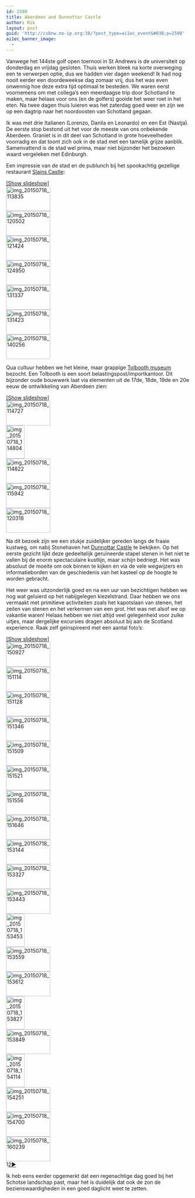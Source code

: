```yaml
---
id: 2590
title: Aberdeen and Dunnottar Castle
author: Rik
layout: post
guid: 'http://csbnw.no-ip.org:38/?post_type=ai1ec_event&#038;p=2590'
ai1ec_banner_image:
  - 
---
```

Vanwege het 144ste golf open toernooi in St Andrews is de universiteit op donderdag en vrijdag gesloten. Thuis werken bleek na korte overweging een te verwerpen optie, dus we hadden vier dagen weekend! Ik had nog nooit eerder een doordeweekse dag zomaar vrij, dus het was even onwennig hoe deze extra tijd optimaal te besteden. We waren eerst voornemens om met collega&#8217;s een meerdaagse trip door Schotland te maken, maar helaas voor ons (en de golfers) gooide het weer roet in het eten. Na twee dagen thuis luieren was het zaterdag goed weer en zijn we op een dagtrip naar het noordoosten van Schotland gegaan.

Ik was met drie Italianen (Lorenzo, Danila en Leonardo) en een Est (Nastja). De eerste stop bestond uit het voor de meeste van ons onbekende Aberdeen. Graniet is in dit deel van Schotland in grote hoeveelheden voorradig en dat toont zich ook in de stad met een tamelijk grijze aanblik. Samenvattend is de stad wel prima, maar niet bijzonder het bezoeken waard vergeleken met Edinburgh.

Een impressie van de stad en de publunch bij het spookachtig gezellige restaurant [Slains Castle][1]:

<div
	class="ngg-galleryoverview ngg-ajax-pagination-none"
	id="ngg-gallery-dcc557eaf3eed1569de51fa2ec4614d1-1">
  <div class="slideshowlink">
    <a href='http://csbnw.no-ip.org:38/index.php/nggallery/slideshow?p=2590'>[Show slideshow]</a>
  </div>
  
  <!-- Thumbnails -->
  
  <div id="ngg-image-0" class="ngg-gallery-thumbnail-box" >
    <div class="ngg-gallery-thumbnail">
      <a href="http://csbnw.no-ip.org:38/wp-content/gallery/summer-2015-aberdeen/IMG_20150718_113835.jpg"
               title=""
               data-src="http://csbnw.no-ip.org:38/wp-content/gallery/summer-2015-aberdeen/IMG_20150718_113835.jpg"
               data-thumbnail="http://csbnw.no-ip.org:38/wp-content/gallery/summer-2015-aberdeen/thumbs/thumbs_IMG_20150718_113835.jpg"
               data-image-id="1098"
               data-title="img_20150718_113835"
               data-description=""
               class="ngg-fancybox" rel="dcc557eaf3eed1569de51fa2ec4614d1"> <img
                    title="img_20150718_113835"
                    alt="img_20150718_113835"
                    src="http://csbnw.no-ip.org:38/wp-content/gallery/summer-2015-aberdeen/thumbs/thumbs_IMG_20150718_113835.jpg"
                    width="120"
                    height="67"
                    style="max-width:none;"
 /> </a>
    </div>
  </div>
  
  <div id="ngg-image-1" class="ngg-gallery-thumbnail-box" >
    <div class="ngg-gallery-thumbnail">
      <a href="http://csbnw.no-ip.org:38/wp-content/gallery/summer-2015-aberdeen/IMG_20150718_120502.jpg"
               title=""
               data-src="http://csbnw.no-ip.org:38/wp-content/gallery/summer-2015-aberdeen/IMG_20150718_120502.jpg"
               data-thumbnail="http://csbnw.no-ip.org:38/wp-content/gallery/summer-2015-aberdeen/thumbs/thumbs_IMG_20150718_120502.jpg"
               data-image-id="1099"
               data-title="img_20150718_120502"
               data-description=""
               class="ngg-fancybox" rel="dcc557eaf3eed1569de51fa2ec4614d1"> <img
                    title="img_20150718_120502"
                    alt="img_20150718_120502"
                    src="http://csbnw.no-ip.org:38/wp-content/gallery/summer-2015-aberdeen/thumbs/thumbs_IMG_20150718_120502.jpg"
                    width="120"
                    height="67"
                    style="max-width:none;"
 /> </a>
    </div>
  </div>
  
  <div id="ngg-image-2" class="ngg-gallery-thumbnail-box" >
    <div class="ngg-gallery-thumbnail">
      <a href="http://csbnw.no-ip.org:38/wp-content/gallery/summer-2015-aberdeen/IMG_20150718_121424.jpg"
               title=""
               data-src="http://csbnw.no-ip.org:38/wp-content/gallery/summer-2015-aberdeen/IMG_20150718_121424.jpg"
               data-thumbnail="http://csbnw.no-ip.org:38/wp-content/gallery/summer-2015-aberdeen/thumbs/thumbs_IMG_20150718_121424.jpg"
               data-image-id="1100"
               data-title="img_20150718_121424"
               data-description=""
               class="ngg-fancybox" rel="dcc557eaf3eed1569de51fa2ec4614d1"> <img
                    title="img_20150718_121424"
                    alt="img_20150718_121424"
                    src="http://csbnw.no-ip.org:38/wp-content/gallery/summer-2015-aberdeen/thumbs/thumbs_IMG_20150718_121424.jpg"
                    width="120"
                    height="67"
                    style="max-width:none;"
 /> </a>
    </div>
  </div>
  
  <div id="ngg-image-3" class="ngg-gallery-thumbnail-box" >
    <div class="ngg-gallery-thumbnail">
      <a href="http://csbnw.no-ip.org:38/wp-content/gallery/summer-2015-aberdeen/IMG_20150718_124950.jpg"
               title=""
               data-src="http://csbnw.no-ip.org:38/wp-content/gallery/summer-2015-aberdeen/IMG_20150718_124950.jpg"
               data-thumbnail="http://csbnw.no-ip.org:38/wp-content/gallery/summer-2015-aberdeen/thumbs/thumbs_IMG_20150718_124950.jpg"
               data-image-id="1101"
               data-title="img_20150718_124950"
               data-description=""
               class="ngg-fancybox" rel="dcc557eaf3eed1569de51fa2ec4614d1"> <img
                    title="img_20150718_124950"
                    alt="img_20150718_124950"
                    src="http://csbnw.no-ip.org:38/wp-content/gallery/summer-2015-aberdeen/thumbs/thumbs_IMG_20150718_124950.jpg"
                    width="120"
                    height="67"
                    style="max-width:none;"
 /> </a>
    </div>
  </div>
  
  <div id="ngg-image-4" class="ngg-gallery-thumbnail-box" >
    <div class="ngg-gallery-thumbnail">
      <a href="http://csbnw.no-ip.org:38/wp-content/gallery/summer-2015-aberdeen/IMG_20150718_131337.jpg"
               title=""
               data-src="http://csbnw.no-ip.org:38/wp-content/gallery/summer-2015-aberdeen/IMG_20150718_131337.jpg"
               data-thumbnail="http://csbnw.no-ip.org:38/wp-content/gallery/summer-2015-aberdeen/thumbs/thumbs_IMG_20150718_131337.jpg"
               data-image-id="1102"
               data-title="img_20150718_131337"
               data-description=""
               class="ngg-fancybox" rel="dcc557eaf3eed1569de51fa2ec4614d1"> <img
                    title="img_20150718_131337"
                    alt="img_20150718_131337"
                    src="http://csbnw.no-ip.org:38/wp-content/gallery/summer-2015-aberdeen/thumbs/thumbs_IMG_20150718_131337.jpg"
                    width="120"
                    height="67"
                    style="max-width:none;"
 /> </a>
    </div>
  </div>
  
  <div id="ngg-image-5" class="ngg-gallery-thumbnail-box" >
    <div class="ngg-gallery-thumbnail">
      <a href="http://csbnw.no-ip.org:38/wp-content/gallery/summer-2015-aberdeen/IMG_20150718_131423.jpg"
               title=""
               data-src="http://csbnw.no-ip.org:38/wp-content/gallery/summer-2015-aberdeen/IMG_20150718_131423.jpg"
               data-thumbnail="http://csbnw.no-ip.org:38/wp-content/gallery/summer-2015-aberdeen/thumbs/thumbs_IMG_20150718_131423.jpg"
               data-image-id="1103"
               data-title="img_20150718_131423"
               data-description=""
               class="ngg-fancybox" rel="dcc557eaf3eed1569de51fa2ec4614d1"> <img
                    title="img_20150718_131423"
                    alt="img_20150718_131423"
                    src="http://csbnw.no-ip.org:38/wp-content/gallery/summer-2015-aberdeen/thumbs/thumbs_IMG_20150718_131423.jpg"
                    width="120"
                    height="67"
                    style="max-width:none;"
 /> </a>
    </div>
  </div>
  
  <div id="ngg-image-6" class="ngg-gallery-thumbnail-box" >
    <div class="ngg-gallery-thumbnail">
      <a href="http://csbnw.no-ip.org:38/wp-content/gallery/summer-2015-aberdeen/IMG_20150718_140256.jpg"
               title=""
               data-src="http://csbnw.no-ip.org:38/wp-content/gallery/summer-2015-aberdeen/IMG_20150718_140256.jpg"
               data-thumbnail="http://csbnw.no-ip.org:38/wp-content/gallery/summer-2015-aberdeen/thumbs/thumbs_IMG_20150718_140256.jpg"
               data-image-id="1104"
               data-title="img_20150718_140256"
               data-description=""
               class="ngg-fancybox" rel="dcc557eaf3eed1569de51fa2ec4614d1"> <img
                    title="img_20150718_140256"
                    alt="img_20150718_140256"
                    src="http://csbnw.no-ip.org:38/wp-content/gallery/summer-2015-aberdeen/thumbs/thumbs_IMG_20150718_140256.jpg"
                    width="120"
                    height="67"
                    style="max-width:none;"
 /> </a>
    </div>
  </div>
  
  <!-- Pagination -->
  
  <div class='ngg-clear'>
  </div>
</div>

Qua cultuur hebben we het kleine, maar grappige [Tolbooth museum][2] bezocht. Een Tolbooth is een soort belastingspost/importkantoor. Dit bijzonder oude bouwwerk laat via elementen uit de 17de, 18de, 19de en 20e eeuw de ontwikkeling van Aberdeen zien:

<div
	class="ngg-galleryoverview ngg-ajax-pagination-none"
	id="ngg-gallery-0d0818be31ae946013fac9e871fa52ca-1">
  <div class="slideshowlink">
    <a href='http://csbnw.no-ip.org:38/index.php/nggallery/slideshow?p=2590'>[Show slideshow]</a>
  </div>
  
  <!-- Thumbnails -->
  
  <div id="ngg-image-0" class="ngg-gallery-thumbnail-box" >
    <div class="ngg-gallery-thumbnail">
      <a href="http://csbnw.no-ip.org:38/wp-content/gallery/summer-2015-aberdeen-tolbooth/IMG_20150718_114727.jpg"
               title=""
               data-src="http://csbnw.no-ip.org:38/wp-content/gallery/summer-2015-aberdeen-tolbooth/IMG_20150718_114727.jpg"
               data-thumbnail="http://csbnw.no-ip.org:38/wp-content/gallery/summer-2015-aberdeen-tolbooth/thumbs/thumbs_IMG_20150718_114727.jpg"
               data-image-id="1105"
               data-title="img_20150718_114727"
               data-description=""
               class="ngg-fancybox" rel="0d0818be31ae946013fac9e871fa52ca"> <img
                    title="img_20150718_114727"
                    alt="img_20150718_114727"
                    src="http://csbnw.no-ip.org:38/wp-content/gallery/summer-2015-aberdeen-tolbooth/thumbs/thumbs_IMG_20150718_114727.jpg"
                    width="120"
                    height="67"
                    style="max-width:none;"
 /> </a>
    </div>
  </div>
  
  <div id="ngg-image-1" class="ngg-gallery-thumbnail-box" >
    <div class="ngg-gallery-thumbnail">
      <a href="http://csbnw.no-ip.org:38/wp-content/gallery/summer-2015-aberdeen-tolbooth/IMG_20150718_114804.jpg"
               title=""
               data-src="http://csbnw.no-ip.org:38/wp-content/gallery/summer-2015-aberdeen-tolbooth/IMG_20150718_114804.jpg"
               data-thumbnail="http://csbnw.no-ip.org:38/wp-content/gallery/summer-2015-aberdeen-tolbooth/thumbs/thumbs_IMG_20150718_114804.jpg"
               data-image-id="1106"
               data-title="img_20150718_114804"
               data-description=""
               class="ngg-fancybox" rel="0d0818be31ae946013fac9e871fa52ca"> <img
                    title="img_20150718_114804"
                    alt="img_20150718_114804"
                    src="http://csbnw.no-ip.org:38/wp-content/gallery/summer-2015-aberdeen-tolbooth/thumbs/thumbs_IMG_20150718_114804.jpg"
                    width="50"
                    height="90"
                    style="max-width:none;"
 /> </a>
    </div>
  </div>
  
  <div id="ngg-image-2" class="ngg-gallery-thumbnail-box" >
    <div class="ngg-gallery-thumbnail">
      <a href="http://csbnw.no-ip.org:38/wp-content/gallery/summer-2015-aberdeen-tolbooth/IMG_20150718_114822.jpg"
               title=""
               data-src="http://csbnw.no-ip.org:38/wp-content/gallery/summer-2015-aberdeen-tolbooth/IMG_20150718_114822.jpg"
               data-thumbnail="http://csbnw.no-ip.org:38/wp-content/gallery/summer-2015-aberdeen-tolbooth/thumbs/thumbs_IMG_20150718_114822.jpg"
               data-image-id="1107"
               data-title="img_20150718_114822"
               data-description=""
               class="ngg-fancybox" rel="0d0818be31ae946013fac9e871fa52ca"> <img
                    title="img_20150718_114822"
                    alt="img_20150718_114822"
                    src="http://csbnw.no-ip.org:38/wp-content/gallery/summer-2015-aberdeen-tolbooth/thumbs/thumbs_IMG_20150718_114822.jpg"
                    width="120"
                    height="67"
                    style="max-width:none;"
 /> </a>
    </div>
  </div>
  
  <div id="ngg-image-3" class="ngg-gallery-thumbnail-box" >
    <div class="ngg-gallery-thumbnail">
      <a href="http://csbnw.no-ip.org:38/wp-content/gallery/summer-2015-aberdeen-tolbooth/IMG_20150718_115942.jpg"
               title=""
               data-src="http://csbnw.no-ip.org:38/wp-content/gallery/summer-2015-aberdeen-tolbooth/IMG_20150718_115942.jpg"
               data-thumbnail="http://csbnw.no-ip.org:38/wp-content/gallery/summer-2015-aberdeen-tolbooth/thumbs/thumbs_IMG_20150718_115942.jpg"
               data-image-id="1108"
               data-title="img_20150718_115942"
               data-description=""
               class="ngg-fancybox" rel="0d0818be31ae946013fac9e871fa52ca"> <img
                    title="img_20150718_115942"
                    alt="img_20150718_115942"
                    src="http://csbnw.no-ip.org:38/wp-content/gallery/summer-2015-aberdeen-tolbooth/thumbs/thumbs_IMG_20150718_115942.jpg"
                    width="120"
                    height="67"
                    style="max-width:none;"
 /> </a>
    </div>
  </div>
  
  <div id="ngg-image-4" class="ngg-gallery-thumbnail-box" >
    <div class="ngg-gallery-thumbnail">
      <a href="http://csbnw.no-ip.org:38/wp-content/gallery/summer-2015-aberdeen-tolbooth/IMG_20150718_120318.jpg"
               title=""
               data-src="http://csbnw.no-ip.org:38/wp-content/gallery/summer-2015-aberdeen-tolbooth/IMG_20150718_120318.jpg"
               data-thumbnail="http://csbnw.no-ip.org:38/wp-content/gallery/summer-2015-aberdeen-tolbooth/thumbs/thumbs_IMG_20150718_120318.jpg"
               data-image-id="1109"
               data-title="img_20150718_120318"
               data-description=""
               class="ngg-fancybox" rel="0d0818be31ae946013fac9e871fa52ca"> <img
                    title="img_20150718_120318"
                    alt="img_20150718_120318"
                    src="http://csbnw.no-ip.org:38/wp-content/gallery/summer-2015-aberdeen-tolbooth/thumbs/thumbs_IMG_20150718_120318.jpg"
                    width="120"
                    height="67"
                    style="max-width:none;"
 /> </a>
    </div>
  </div>
  
  <!-- Pagination -->
  
  <div class='ngg-clear'>
  </div>
</div>

Na dit bezoek zijn we een stukje zuidelijker gereden langs de fraaie kustweg, om nabij Stonehaven het [Dunnottar Castle][3] te bekijken. Op het eerste gezicht lijkt deze gedeeltelijk geruïneerde stapel stenen in het niet te vallen bij de enorm spectaculaire kustlijn, maar schijn bedriegt. Het was absoluut de moeite om ook binnen te kijken en via de vele wegwijzers en informatieborden van de geschiedenis van het kasteel op de hoogte te worden gebracht.

Het weer was uitzonderlijk goed en na een uur van bezichtigen hebben we nog wat geluierd op het nabijgelegen kiezelstrand. Daar hebben we ons vermaakt met primitieve activiteiten zoals het kapotslaan van stenen, het zeilen van stenen en het verkennen van een grot. Het was net alsof we op vakantie waren! Helaas hebben we niet altijd veel gelegenheid voor zulke uitjes, maar dergelijke excursies dragen absoluut bij aan de Scotland experience. Raak zelf geinspireerd met een aantal foto&#8217;s:

<div
	class="ngg-galleryoverview ngg-ajax-pagination-none"
	id="ngg-gallery-747e98f717897a1bfb0bfd72513f0626-1">
  <div class="slideshowlink">
    <a href='http://csbnw.no-ip.org:38/index.php/nggallery/slideshow?p=2590'>[Show slideshow]</a>
  </div>
  
  <!-- Thumbnails -->
  
  <div id="ngg-image-0" class="ngg-gallery-thumbnail-box" >
    <div class="ngg-gallery-thumbnail">
      <a href="http://csbnw.no-ip.org:38/wp-content/gallery/summer-2015-dunnottar-castle/IMG_20150718_150927.jpg"
               title=""
               data-src="http://csbnw.no-ip.org:38/wp-content/gallery/summer-2015-dunnottar-castle/IMG_20150718_150927.jpg"
               data-thumbnail="http://csbnw.no-ip.org:38/wp-content/gallery/summer-2015-dunnottar-castle/thumbs/thumbs_IMG_20150718_150927.jpg"
               data-image-id="1110"
               data-title="img_20150718_150927"
               data-description=""
               class="ngg-fancybox" rel="747e98f717897a1bfb0bfd72513f0626"> <img
                    title="img_20150718_150927"
                    alt="img_20150718_150927"
                    src="http://csbnw.no-ip.org:38/wp-content/gallery/summer-2015-dunnottar-castle/thumbs/thumbs_IMG_20150718_150927.jpg"
                    width="120"
                    height="67"
                    style="max-width:none;"
 /> </a>
    </div>
  </div>
  
  <div id="ngg-image-1" class="ngg-gallery-thumbnail-box" >
    <div class="ngg-gallery-thumbnail">
      <a href="http://csbnw.no-ip.org:38/wp-content/gallery/summer-2015-dunnottar-castle/IMG_20150718_151114.jpg"
               title=""
               data-src="http://csbnw.no-ip.org:38/wp-content/gallery/summer-2015-dunnottar-castle/IMG_20150718_151114.jpg"
               data-thumbnail="http://csbnw.no-ip.org:38/wp-content/gallery/summer-2015-dunnottar-castle/thumbs/thumbs_IMG_20150718_151114.jpg"
               data-image-id="1111"
               data-title="img_20150718_151114"
               data-description=""
               class="ngg-fancybox" rel="747e98f717897a1bfb0bfd72513f0626"> <img
                    title="img_20150718_151114"
                    alt="img_20150718_151114"
                    src="http://csbnw.no-ip.org:38/wp-content/gallery/summer-2015-dunnottar-castle/thumbs/thumbs_IMG_20150718_151114.jpg"
                    width="120"
                    height="67"
                    style="max-width:none;"
 /> </a>
    </div>
  </div>
  
  <div id="ngg-image-2" class="ngg-gallery-thumbnail-box" >
    <div class="ngg-gallery-thumbnail">
      <a href="http://csbnw.no-ip.org:38/wp-content/gallery/summer-2015-dunnottar-castle/IMG_20150718_151128.jpg"
               title=""
               data-src="http://csbnw.no-ip.org:38/wp-content/gallery/summer-2015-dunnottar-castle/IMG_20150718_151128.jpg"
               data-thumbnail="http://csbnw.no-ip.org:38/wp-content/gallery/summer-2015-dunnottar-castle/thumbs/thumbs_IMG_20150718_151128.jpg"
               data-image-id="1112"
               data-title="img_20150718_151128"
               data-description=""
               class="ngg-fancybox" rel="747e98f717897a1bfb0bfd72513f0626"> <img
                    title="img_20150718_151128"
                    alt="img_20150718_151128"
                    src="http://csbnw.no-ip.org:38/wp-content/gallery/summer-2015-dunnottar-castle/thumbs/thumbs_IMG_20150718_151128.jpg"
                    width="120"
                    height="67"
                    style="max-width:none;"
 /> </a>
    </div>
  </div>
  
  <div id="ngg-image-3" class="ngg-gallery-thumbnail-box" >
    <div class="ngg-gallery-thumbnail">
      <a href="http://csbnw.no-ip.org:38/wp-content/gallery/summer-2015-dunnottar-castle/IMG_20150718_151346.jpg"
               title=""
               data-src="http://csbnw.no-ip.org:38/wp-content/gallery/summer-2015-dunnottar-castle/IMG_20150718_151346.jpg"
               data-thumbnail="http://csbnw.no-ip.org:38/wp-content/gallery/summer-2015-dunnottar-castle/thumbs/thumbs_IMG_20150718_151346.jpg"
               data-image-id="1113"
               data-title="img_20150718_151346"
               data-description=""
               class="ngg-fancybox" rel="747e98f717897a1bfb0bfd72513f0626"> <img
                    title="img_20150718_151346"
                    alt="img_20150718_151346"
                    src="http://csbnw.no-ip.org:38/wp-content/gallery/summer-2015-dunnottar-castle/thumbs/thumbs_IMG_20150718_151346.jpg"
                    width="120"
                    height="67"
                    style="max-width:none;"
 /> </a>
    </div>
  </div>
  
  <div id="ngg-image-4" class="ngg-gallery-thumbnail-box" >
    <div class="ngg-gallery-thumbnail">
      <a href="http://csbnw.no-ip.org:38/wp-content/gallery/summer-2015-dunnottar-castle/IMG_20150718_151509.jpg"
               title=""
               data-src="http://csbnw.no-ip.org:38/wp-content/gallery/summer-2015-dunnottar-castle/IMG_20150718_151509.jpg"
               data-thumbnail="http://csbnw.no-ip.org:38/wp-content/gallery/summer-2015-dunnottar-castle/thumbs/thumbs_IMG_20150718_151509.jpg"
               data-image-id="1114"
               data-title="img_20150718_151509"
               data-description=""
               class="ngg-fancybox" rel="747e98f717897a1bfb0bfd72513f0626"> <img
                    title="img_20150718_151509"
                    alt="img_20150718_151509"
                    src="http://csbnw.no-ip.org:38/wp-content/gallery/summer-2015-dunnottar-castle/thumbs/thumbs_IMG_20150718_151509.jpg"
                    width="120"
                    height="67"
                    style="max-width:none;"
 /> </a>
    </div>
  </div>
  
  <div id="ngg-image-5" class="ngg-gallery-thumbnail-box" >
    <div class="ngg-gallery-thumbnail">
      <a href="http://csbnw.no-ip.org:38/wp-content/gallery/summer-2015-dunnottar-castle/IMG_20150718_151521.jpg"
               title=""
               data-src="http://csbnw.no-ip.org:38/wp-content/gallery/summer-2015-dunnottar-castle/IMG_20150718_151521.jpg"
               data-thumbnail="http://csbnw.no-ip.org:38/wp-content/gallery/summer-2015-dunnottar-castle/thumbs/thumbs_IMG_20150718_151521.jpg"
               data-image-id="1115"
               data-title="img_20150718_151521"
               data-description=""
               class="ngg-fancybox" rel="747e98f717897a1bfb0bfd72513f0626"> <img
                    title="img_20150718_151521"
                    alt="img_20150718_151521"
                    src="http://csbnw.no-ip.org:38/wp-content/gallery/summer-2015-dunnottar-castle/thumbs/thumbs_IMG_20150718_151521.jpg"
                    width="120"
                    height="67"
                    style="max-width:none;"
 /> </a>
    </div>
  </div>
  
  <div id="ngg-image-6" class="ngg-gallery-thumbnail-box" >
    <div class="ngg-gallery-thumbnail">
      <a href="http://csbnw.no-ip.org:38/wp-content/gallery/summer-2015-dunnottar-castle/IMG_20150718_151556.jpg"
               title=""
               data-src="http://csbnw.no-ip.org:38/wp-content/gallery/summer-2015-dunnottar-castle/IMG_20150718_151556.jpg"
               data-thumbnail="http://csbnw.no-ip.org:38/wp-content/gallery/summer-2015-dunnottar-castle/thumbs/thumbs_IMG_20150718_151556.jpg"
               data-image-id="1116"
               data-title="img_20150718_151556"
               data-description=""
               class="ngg-fancybox" rel="747e98f717897a1bfb0bfd72513f0626"> <img
                    title="img_20150718_151556"
                    alt="img_20150718_151556"
                    src="http://csbnw.no-ip.org:38/wp-content/gallery/summer-2015-dunnottar-castle/thumbs/thumbs_IMG_20150718_151556.jpg"
                    width="120"
                    height="67"
                    style="max-width:none;"
 /> </a>
    </div>
  </div>
  
  <div id="ngg-image-7" class="ngg-gallery-thumbnail-box" >
    <div class="ngg-gallery-thumbnail">
      <a href="http://csbnw.no-ip.org:38/wp-content/gallery/summer-2015-dunnottar-castle/IMG_20150718_151646.jpg"
               title=""
               data-src="http://csbnw.no-ip.org:38/wp-content/gallery/summer-2015-dunnottar-castle/IMG_20150718_151646.jpg"
               data-thumbnail="http://csbnw.no-ip.org:38/wp-content/gallery/summer-2015-dunnottar-castle/thumbs/thumbs_IMG_20150718_151646.jpg"
               data-image-id="1117"
               data-title="img_20150718_151646"
               data-description=""
               class="ngg-fancybox" rel="747e98f717897a1bfb0bfd72513f0626"> <img
                    title="img_20150718_151646"
                    alt="img_20150718_151646"
                    src="http://csbnw.no-ip.org:38/wp-content/gallery/summer-2015-dunnottar-castle/thumbs/thumbs_IMG_20150718_151646.jpg"
                    width="120"
                    height="67"
                    style="max-width:none;"
 /> </a>
    </div>
  </div>
  
  <div id="ngg-image-8" class="ngg-gallery-thumbnail-box" >
    <div class="ngg-gallery-thumbnail">
      <a href="http://csbnw.no-ip.org:38/wp-content/gallery/summer-2015-dunnottar-castle/IMG_20150718_153144.jpg"
               title=""
               data-src="http://csbnw.no-ip.org:38/wp-content/gallery/summer-2015-dunnottar-castle/IMG_20150718_153144.jpg"
               data-thumbnail="http://csbnw.no-ip.org:38/wp-content/gallery/summer-2015-dunnottar-castle/thumbs/thumbs_IMG_20150718_153144.jpg"
               data-image-id="1118"
               data-title="img_20150718_153144"
               data-description=""
               class="ngg-fancybox" rel="747e98f717897a1bfb0bfd72513f0626"> <img
                    title="img_20150718_153144"
                    alt="img_20150718_153144"
                    src="http://csbnw.no-ip.org:38/wp-content/gallery/summer-2015-dunnottar-castle/thumbs/thumbs_IMG_20150718_153144.jpg"
                    width="120"
                    height="67"
                    style="max-width:none;"
 /> </a>
    </div>
  </div>
  
  <div id="ngg-image-9" class="ngg-gallery-thumbnail-box" >
    <div class="ngg-gallery-thumbnail">
      <a href="http://csbnw.no-ip.org:38/wp-content/gallery/summer-2015-dunnottar-castle/IMG_20150718_153327.jpg"
               title=""
               data-src="http://csbnw.no-ip.org:38/wp-content/gallery/summer-2015-dunnottar-castle/IMG_20150718_153327.jpg"
               data-thumbnail="http://csbnw.no-ip.org:38/wp-content/gallery/summer-2015-dunnottar-castle/thumbs/thumbs_IMG_20150718_153327.jpg"
               data-image-id="1119"
               data-title="img_20150718_153327"
               data-description=""
               class="ngg-fancybox" rel="747e98f717897a1bfb0bfd72513f0626"> <img
                    title="img_20150718_153327"
                    alt="img_20150718_153327"
                    src="http://csbnw.no-ip.org:38/wp-content/gallery/summer-2015-dunnottar-castle/thumbs/thumbs_IMG_20150718_153327.jpg"
                    width="120"
                    height="67"
                    style="max-width:none;"
 /> </a>
    </div>
  </div>
  
  <div id="ngg-image-10" class="ngg-gallery-thumbnail-box" >
    <div class="ngg-gallery-thumbnail">
      <a href="http://csbnw.no-ip.org:38/wp-content/gallery/summer-2015-dunnottar-castle/IMG_20150718_153443.jpg"
               title=""
               data-src="http://csbnw.no-ip.org:38/wp-content/gallery/summer-2015-dunnottar-castle/IMG_20150718_153443.jpg"
               data-thumbnail="http://csbnw.no-ip.org:38/wp-content/gallery/summer-2015-dunnottar-castle/thumbs/thumbs_IMG_20150718_153443.jpg"
               data-image-id="1120"
               data-title="img_20150718_153443"
               data-description=""
               class="ngg-fancybox" rel="747e98f717897a1bfb0bfd72513f0626"> <img
                    title="img_20150718_153443"
                    alt="img_20150718_153443"
                    src="http://csbnw.no-ip.org:38/wp-content/gallery/summer-2015-dunnottar-castle/thumbs/thumbs_IMG_20150718_153443.jpg"
                    width="120"
                    height="67"
                    style="max-width:none;"
 /> </a>
    </div>
  </div>
  
  <div id="ngg-image-11" class="ngg-gallery-thumbnail-box" >
    <div class="ngg-gallery-thumbnail">
      <a href="http://csbnw.no-ip.org:38/wp-content/gallery/summer-2015-dunnottar-castle/IMG_20150718_153453.jpg"
               title=""
               data-src="http://csbnw.no-ip.org:38/wp-content/gallery/summer-2015-dunnottar-castle/IMG_20150718_153453.jpg"
               data-thumbnail="http://csbnw.no-ip.org:38/wp-content/gallery/summer-2015-dunnottar-castle/thumbs/thumbs_IMG_20150718_153453.jpg"
               data-image-id="1121"
               data-title="img_20150718_153453"
               data-description=""
               class="ngg-fancybox" rel="747e98f717897a1bfb0bfd72513f0626"> <img
                    title="img_20150718_153453"
                    alt="img_20150718_153453"
                    src="http://csbnw.no-ip.org:38/wp-content/gallery/summer-2015-dunnottar-castle/thumbs/thumbs_IMG_20150718_153453.jpg"
                    width="50"
                    height="90"
                    style="max-width:none;"
 /> </a>
    </div>
  </div>
  
  <div id="ngg-image-12" class="ngg-gallery-thumbnail-box" >
    <div class="ngg-gallery-thumbnail">
      <a href="http://csbnw.no-ip.org:38/wp-content/gallery/summer-2015-dunnottar-castle/IMG_20150718_153559.jpg"
               title=""
               data-src="http://csbnw.no-ip.org:38/wp-content/gallery/summer-2015-dunnottar-castle/IMG_20150718_153559.jpg"
               data-thumbnail="http://csbnw.no-ip.org:38/wp-content/gallery/summer-2015-dunnottar-castle/thumbs/thumbs_IMG_20150718_153559.jpg"
               data-image-id="1122"
               data-title="img_20150718_153559"
               data-description=""
               class="ngg-fancybox" rel="747e98f717897a1bfb0bfd72513f0626"> <img
                    title="img_20150718_153559"
                    alt="img_20150718_153559"
                    src="http://csbnw.no-ip.org:38/wp-content/gallery/summer-2015-dunnottar-castle/thumbs/thumbs_IMG_20150718_153559.jpg"
                    width="120"
                    height="67"
                    style="max-width:none;"
 /> </a>
    </div>
  </div>
  
  <div id="ngg-image-13" class="ngg-gallery-thumbnail-box" >
    <div class="ngg-gallery-thumbnail">
      <a href="http://csbnw.no-ip.org:38/wp-content/gallery/summer-2015-dunnottar-castle/IMG_20150718_153612.jpg"
               title=""
               data-src="http://csbnw.no-ip.org:38/wp-content/gallery/summer-2015-dunnottar-castle/IMG_20150718_153612.jpg"
               data-thumbnail="http://csbnw.no-ip.org:38/wp-content/gallery/summer-2015-dunnottar-castle/thumbs/thumbs_IMG_20150718_153612.jpg"
               data-image-id="1123"
               data-title="img_20150718_153612"
               data-description=""
               class="ngg-fancybox" rel="747e98f717897a1bfb0bfd72513f0626"> <img
                    title="img_20150718_153612"
                    alt="img_20150718_153612"
                    src="http://csbnw.no-ip.org:38/wp-content/gallery/summer-2015-dunnottar-castle/thumbs/thumbs_IMG_20150718_153612.jpg"
                    width="120"
                    height="67"
                    style="max-width:none;"
 /> </a>
    </div>
  </div>
  
  <div id="ngg-image-14" class="ngg-gallery-thumbnail-box" >
    <div class="ngg-gallery-thumbnail">
      <a href="http://csbnw.no-ip.org:38/wp-content/gallery/summer-2015-dunnottar-castle/IMG_20150718_153827.jpg"
               title=""
               data-src="http://csbnw.no-ip.org:38/wp-content/gallery/summer-2015-dunnottar-castle/IMG_20150718_153827.jpg"
               data-thumbnail="http://csbnw.no-ip.org:38/wp-content/gallery/summer-2015-dunnottar-castle/thumbs/thumbs_IMG_20150718_153827.jpg"
               data-image-id="1124"
               data-title="img_20150718_153827"
               data-description=""
               class="ngg-fancybox" rel="747e98f717897a1bfb0bfd72513f0626"> <img
                    title="img_20150718_153827"
                    alt="img_20150718_153827"
                    src="http://csbnw.no-ip.org:38/wp-content/gallery/summer-2015-dunnottar-castle/thumbs/thumbs_IMG_20150718_153827.jpg"
                    width="50"
                    height="90"
                    style="max-width:none;"
 /> </a>
    </div>
  </div>
  
  <div id="ngg-image-15" class="ngg-gallery-thumbnail-box" >
    <div class="ngg-gallery-thumbnail">
      <a href="http://csbnw.no-ip.org:38/wp-content/gallery/summer-2015-dunnottar-castle/IMG_20150718_153849.jpg"
               title=""
               data-src="http://csbnw.no-ip.org:38/wp-content/gallery/summer-2015-dunnottar-castle/IMG_20150718_153849.jpg"
               data-thumbnail="http://csbnw.no-ip.org:38/wp-content/gallery/summer-2015-dunnottar-castle/thumbs/thumbs_IMG_20150718_153849.jpg"
               data-image-id="1125"
               data-title="img_20150718_153849"
               data-description=""
               class="ngg-fancybox" rel="747e98f717897a1bfb0bfd72513f0626"> <img
                    title="img_20150718_153849"
                    alt="img_20150718_153849"
                    src="http://csbnw.no-ip.org:38/wp-content/gallery/summer-2015-dunnottar-castle/thumbs/thumbs_IMG_20150718_153849.jpg"
                    width="120"
                    height="67"
                    style="max-width:none;"
 /> </a>
    </div>
  </div>
  
  <div id="ngg-image-16" class="ngg-gallery-thumbnail-box" >
    <div class="ngg-gallery-thumbnail">
      <a href="http://csbnw.no-ip.org:38/wp-content/gallery/summer-2015-dunnottar-castle/IMG_20150718_154114.jpg"
               title=""
               data-src="http://csbnw.no-ip.org:38/wp-content/gallery/summer-2015-dunnottar-castle/IMG_20150718_154114.jpg"
               data-thumbnail="http://csbnw.no-ip.org:38/wp-content/gallery/summer-2015-dunnottar-castle/thumbs/thumbs_IMG_20150718_154114.jpg"
               data-image-id="1126"
               data-title="img_20150718_154114"
               data-description=""
               class="ngg-fancybox" rel="747e98f717897a1bfb0bfd72513f0626"> <img
                    title="img_20150718_154114"
                    alt="img_20150718_154114"
                    src="http://csbnw.no-ip.org:38/wp-content/gallery/summer-2015-dunnottar-castle/thumbs/thumbs_IMG_20150718_154114.jpg"
                    width="50"
                    height="90"
                    style="max-width:none;"
 /> </a>
    </div>
  </div>
  
  <div id="ngg-image-17" class="ngg-gallery-thumbnail-box" >
    <div class="ngg-gallery-thumbnail">
      <a href="http://csbnw.no-ip.org:38/wp-content/gallery/summer-2015-dunnottar-castle/IMG_20150718_154251.jpg"
               title=""
               data-src="http://csbnw.no-ip.org:38/wp-content/gallery/summer-2015-dunnottar-castle/IMG_20150718_154251.jpg"
               data-thumbnail="http://csbnw.no-ip.org:38/wp-content/gallery/summer-2015-dunnottar-castle/thumbs/thumbs_IMG_20150718_154251.jpg"
               data-image-id="1127"
               data-title="img_20150718_154251"
               data-description=""
               class="ngg-fancybox" rel="747e98f717897a1bfb0bfd72513f0626"> <img
                    title="img_20150718_154251"
                    alt="img_20150718_154251"
                    src="http://csbnw.no-ip.org:38/wp-content/gallery/summer-2015-dunnottar-castle/thumbs/thumbs_IMG_20150718_154251.jpg"
                    width="120"
                    height="67"
                    style="max-width:none;"
 /> </a>
    </div>
  </div>
  
  <div id="ngg-image-18" class="ngg-gallery-thumbnail-box" >
    <div class="ngg-gallery-thumbnail">
      <a href="http://csbnw.no-ip.org:38/wp-content/gallery/summer-2015-dunnottar-castle/IMG_20150718_154700.jpg"
               title=""
               data-src="http://csbnw.no-ip.org:38/wp-content/gallery/summer-2015-dunnottar-castle/IMG_20150718_154700.jpg"
               data-thumbnail="http://csbnw.no-ip.org:38/wp-content/gallery/summer-2015-dunnottar-castle/thumbs/thumbs_IMG_20150718_154700.jpg"
               data-image-id="1128"
               data-title="img_20150718_154700"
               data-description=""
               class="ngg-fancybox" rel="747e98f717897a1bfb0bfd72513f0626"> <img
                    title="img_20150718_154700"
                    alt="img_20150718_154700"
                    src="http://csbnw.no-ip.org:38/wp-content/gallery/summer-2015-dunnottar-castle/thumbs/thumbs_IMG_20150718_154700.jpg"
                    width="120"
                    height="67"
                    style="max-width:none;"
 /> </a>
    </div>
  </div>
  
  <div id="ngg-image-19" class="ngg-gallery-thumbnail-box" >
    <div class="ngg-gallery-thumbnail">
      <a href="http://csbnw.no-ip.org:38/wp-content/gallery/summer-2015-dunnottar-castle/IMG_20150718_160239.jpg"
               title=""
               data-src="http://csbnw.no-ip.org:38/wp-content/gallery/summer-2015-dunnottar-castle/IMG_20150718_160239.jpg"
               data-thumbnail="http://csbnw.no-ip.org:38/wp-content/gallery/summer-2015-dunnottar-castle/thumbs/thumbs_IMG_20150718_160239.jpg"
               data-image-id="1129"
               data-title="img_20150718_160239"
               data-description=""
               class="ngg-fancybox" rel="747e98f717897a1bfb0bfd72513f0626"> <img
                    title="img_20150718_160239"
                    alt="img_20150718_160239"
                    src="http://csbnw.no-ip.org:38/wp-content/gallery/summer-2015-dunnottar-castle/thumbs/thumbs_IMG_20150718_160239.jpg"
                    width="120"
                    height="67"
                    style="max-width:none;"
 /> </a>
    </div>
  </div>
  
  <!-- Pagination -->
  
  <div class='ngg-navigation'>
    <span class="current">1</span><a class="page-numbers" data-pageid="2" href="http://csbnw.no-ip.org:38/index.php/nggallery/page/2?p=2590">2</a><a class="next" data-pageid="2" id="ngg-next-2" href="http://csbnw.no-ip.org:38/index.php/nggallery/page/2?p=2590">&#9658;</a>
  </div>
</div>

Ik heb eens eerder opgemerkt dat een regenachtige dag goed bij het Schotse landschap past, maar het is duidelijk dat ook de zon de bezienswaardigheden in een goed daglicht weet te zetten.

 [1]: http://www.tripadvisor.co.uk/Restaurant_Review-g186487-d4794060-Reviews-Slains_Castle_Aberdeen-Aberdeen_Aberdeenshire_Scotland.html
 [2]: http://www.aagm.co.uk/Visit/TheTolboothMuseum/ttm-overview.aspx
 [3]: http://www.dunnottarcastle.co.uk/